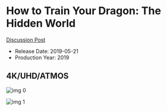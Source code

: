 # How to Train Your Dragon: The Hidden World

[Discussion Post](https://www.avsforum.com/threads/bass-eq-for-filtered-movies.2995212/post-57871780)

* Release Date: 2019-05-21
* Production Year: 2019

## 4K/UHD/ATMOS

![img 0](https://i.imgur.com/epxjfne.jpg)

![img 1](https://i.imgur.com/jeA00iM.jpg)

